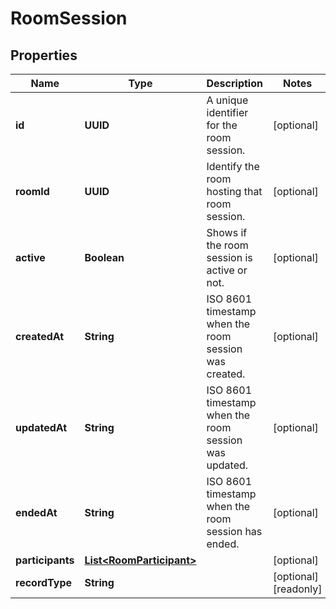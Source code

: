 

# RoomSession


## Properties

Name | Type | Description | Notes
------------ | ------------- | ------------- | -------------
**id** | **UUID** | A unique identifier for the room session. |  [optional]
**roomId** | **UUID** | Identify the room hosting that room session. |  [optional]
**active** | **Boolean** | Shows if the room session is active or not. |  [optional]
**createdAt** | **String** | ISO 8601 timestamp when the room session was created. |  [optional]
**updatedAt** | **String** | ISO 8601 timestamp when the room session was updated. |  [optional]
**endedAt** | **String** | ISO 8601 timestamp when the room session has ended. |  [optional]
**participants** | [**List&lt;RoomParticipant&gt;**](RoomParticipant.md) |  |  [optional]
**recordType** | **String** |  |  [optional] [readonly]



